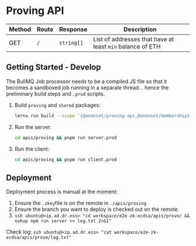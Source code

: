 # Proving API

| Method | Route | Response   | Description                                               |
| ------ | ----- | ---------- | --------------------------------------------------------- |
| GET    | `/`   | `string[]` | List of addresses that have at least `min` balance of ETH |

## Getting Started - Develop

The BullMQ Job processor needs to be a compiled JS file so that it becomes a sandboxed job running in a separate thread... hence the preliminary build steps and `.prod` scripts.

1. Build `proving` and `shared` packages:

   ```bash
   lerna run build --scope '{@anonset/proving-api,@anonset/membership}'
   ```

2. Run the server:
   ```bash
   cd apis/proving && pnpm run server.prod
   ```
3. Run the client:

   ```bash
   cd apis/proving && pnpm run client.prod
   ```

## Deployment

Deployment process is manual at the moment:

1. Ensure the `.zkey`file is on the remote in `./apis/proving`
2. Ensure the branch you want to deploy is checked out on the remote.
3. `ssh ubuntu@<ip.ad.dr.ess> "cd workspace/e2e-zk-ecdsa/apis/prove/ && nohup npm run server >> log.txt 2>&1"`

Check log:
`ssh ubuntu@<ip.ad.dr.ess> "cat workspace/e2e-zk-ecdsa/apis/prove/log.txt"`
